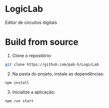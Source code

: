 # LogicLab

Editor de circuitos digitais

# Build from source

1. Clone o repositório: 

```bash
git clone https://github.com/pab-h/LogicLab
```

2. Na pasta do projeto, instale as dependências:

```bash
npm install
```

3. Inicialize a aplicação:

```bash
npm run start
```
